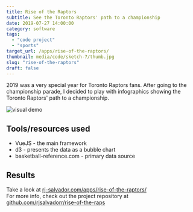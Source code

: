 ```yaml
---
title: Rise of the Raptors
subtitle: See the Toronto Raptors' path to a championship
date: 2019-07-27 14:00:00
category: software
tags:
  - "code project"
  - "sports"
target_url: /apps/rise-of-the-raptors/
thumbnail: media/code/sketch-7/thumb.jpg
slug: "rise-of-the-raptors"
draft: false
---
```


2019 was a very special year for Toronto Raptors fans. After going to the championship parade, I decided to play with infographics showing the Toronto Raptors' path to a championship.

<!-- more -->
![visual demo](./demo.gif)

## Tools/resources used

* VueJS - the main framework
* d3 - presents the data as a bubble chart
* basketball-reference.com - primary data source

## Results

Take a look at [rj-salvador.com/apps/rise-of-the-raptors/](http://www.rj-salvador.com/apps/rise-of-the-raptors/)  
For more info, check out the project repository at [github.com/rjsalvadorr/rise-of-the-raps](https://github.com/rjsalvadorr/rise-of-the-raps)
